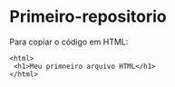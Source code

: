 # Primeiro-repositorio

Para copiar o código em HTML:
```
<html>
 <h1>Meu primneiro arquivo HTML</h1>
</html>
```
